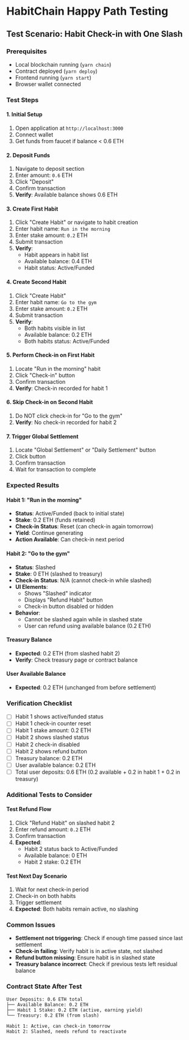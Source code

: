 # HabitChain Happy Path Testing

## Test Scenario: Habit Check-in with One Slash

### Prerequisites
- Local blockchain running (`yarn chain`)
- Contract deployed (`yarn deploy`)
- Frontend running (`yarn start`)
- Browser wallet connected

### Test Steps

#### 1. Initial Setup
1. Open application at `http://localhost:3000`
2. Connect wallet
3. Get funds from faucet if balance < 0.6 ETH

#### 2. Deposit Funds
1. Navigate to deposit section
2. Enter amount: `0.6` ETH
3. Click "Deposit"
4. Confirm transaction
5. **Verify**: Available balance shows 0.6 ETH

#### 3. Create First Habit
1. Click "Create Habit" or navigate to habit creation
2. Enter habit name: `Run in the morning`
3. Enter stake amount: `0.2` ETH
4. Submit transaction
5. **Verify**: 
   - Habit appears in habit list
   - Available balance: 0.4 ETH
   - Habit status: Active/Funded

#### 4. Create Second Habit
1. Click "Create Habit"
2. Enter habit name: `Go to the gym`
3. Enter stake amount: `0.2` ETH
4. Submit transaction
5. **Verify**:
   - Both habits visible in list
   - Available balance: 0.2 ETH
   - Both habits status: Active/Funded

#### 5. Perform Check-in on First Habit
1. Locate "Run in the morning" habit
2. Click "Check-in" button
3. Confirm transaction
4. **Verify**: Check-in recorded for habit 1

#### 6. Skip Check-in on Second Habit
1. Do NOT click check-in for "Go to the gym"
2. **Verify**: No check-in recorded for habit 2

#### 7. Trigger Global Settlement
1. Locate "Global Settlement" or "Daily Settlement" button
2. Click button
3. Confirm transaction
4. Wait for transaction to complete

### Expected Results

#### Habit 1: "Run in the morning"
- **Status**: Active/Funded (back to initial state)
- **Stake**: 0.2 ETH (funds retained)
- **Check-in Status**: Reset (can check-in again tomorrow)
- **Yield**: Continue generating
- **Action Available**: Can check-in next period

#### Habit 2: "Go to the gym"
- **Status**: Slashed
- **Stake**: 0 ETH (slashed to treasury)
- **Check-in Status**: N/A (cannot check-in while slashed)
- **UI Elements**:
  - Shows "Slashed" indicator
  - Displays "Refund Habit" button
  - Check-in button disabled or hidden
- **Behavior**:
  - Cannot be slashed again while in slashed state
  - User can refund using available balance (0.2 ETH)

#### Treasury Balance
- **Expected**: 0.2 ETH (from slashed habit 2)
- **Verify**: Check treasury page or contract balance

#### User Available Balance
- **Expected**: 0.2 ETH (unchanged from before settlement)

### Verification Checklist

- [ ] Habit 1 shows active/funded status
- [ ] Habit 1 check-in counter reset
- [ ] Habit 1 stake amount: 0.2 ETH
- [ ] Habit 2 shows slashed status
- [ ] Habit 2 check-in disabled
- [ ] Habit 2 shows refund button
- [ ] Treasury balance: 0.2 ETH
- [ ] User available balance: 0.2 ETH
- [ ] Total user deposits: 0.6 ETH (0.2 available + 0.2 in habit 1 + 0.2 in treasury)

### Additional Tests to Consider

#### Test Refund Flow
1. Click "Refund Habit" on slashed habit 2
2. Enter refund amount: `0.2` ETH
3. Confirm transaction
4. **Expected**:
   - Habit 2 status back to Active/Funded
   - Available balance: 0 ETH
   - Habit 2 stake: 0.2 ETH

#### Test Next Day Scenario
1. Wait for next check-in period
2. Check-in on both habits
3. Trigger settlement
4. **Expected**: Both habits remain active, no slashing

### Common Issues

- **Settlement not triggering**: Check if enough time passed since last settlement
- **Check-in failing**: Verify habit is in active state, not slashed
- **Refund button missing**: Ensure habit is in slashed state
- **Treasury balance incorrect**: Check if previous tests left residual balance

### Contract State After Test

```
User Deposits: 0.6 ETH total
├── Available Balance: 0.2 ETH
├── Habit 1 Stake: 0.2 ETH (active, earning yield)
└── Treasury: 0.2 ETH (from slash)

Habit 1: Active, can check-in tomorrow
Habit 2: Slashed, needs refund to reactivate
```

